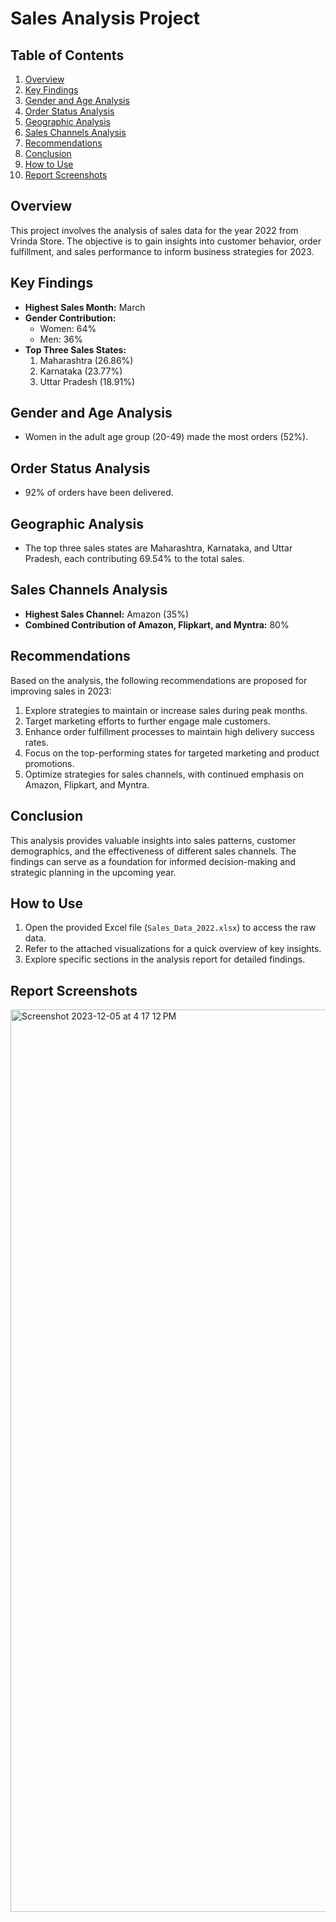# Sales Analysis Project

## Table of Contents
1. [Overview](#overview)
2. [Key Findings](#key-findings)
3. [Gender and Age Analysis](#gender-and-age-analysis)
4. [Order Status Analysis](#order-status-analysis)
5. [Geographic Analysis](#geographic-analysis)
6. [Sales Channels Analysis](#sales-channels-analysis)
7. [Recommendations](#recommendations)
8. [Conclusion](#conclusion)
9. [How to Use](#how-to-use)
10. [Report Screenshots](#report-screenshots)

## Overview

This project involves the analysis of sales data for the year 2022 from Vrinda Store. The objective is to gain insights into customer behavior, order fulfillment, and sales performance to inform business strategies for 2023.

## Key Findings

- **Highest Sales Month:** March
- **Gender Contribution:**
  - Women: 64%
  - Men: 36%
- **Top Three Sales States:**
  1. Maharashtra (26.86%)
  2. Karnataka (23.77%)
  3. Uttar Pradesh (18.91%)

## Gender and Age Analysis

- Women in the adult age group (20-49) made the most orders (52%).

## Order Status Analysis

- 92% of orders have been delivered.

## Geographic Analysis

- The top three sales states are Maharashtra, Karnataka, and Uttar Pradesh, each contributing 69.54% to the total sales.

## Sales Channels Analysis

- **Highest Sales Channel:** Amazon (35%)
- **Combined Contribution of Amazon, Flipkart, and Myntra:** 80%

## Recommendations

Based on the analysis, the following recommendations are proposed for improving sales in 2023:

1. Explore strategies to maintain or increase sales during peak months.
2. Target marketing efforts to further engage male customers.
3. Enhance order fulfillment processes to maintain high delivery success rates.
4. Focus on the top-performing states for targeted marketing and product promotions.
5. Optimize strategies for sales channels, with continued emphasis on Amazon, Flipkart, and Myntra.

## Conclusion

This analysis provides valuable insights into sales patterns, customer demographics, and the effectiveness of different sales channels. The findings can serve as a foundation for informed decision-making and strategic planning in the upcoming year.

## How to Use

1. Open the provided Excel file (`Sales_Data_2022.xlsx`) to access the raw data.
2. Refer to the attached visualizations for a quick overview of key insights.
3. Explore specific sections in the analysis report for detailed findings.


## Report Screenshots
<img width="1444" alt="Screenshot 2023-12-05 at 4 17 12 PM" src="https://github.com/clypsecode/lead_management_system/assets/85367563/a695e5a4-744b-4c85-af9c-fd02e1fcf570">

